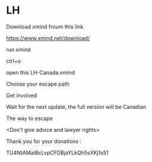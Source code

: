 # LH
Download xmind froum this link

https://www.xmind.net/download/

run xmind 

ctrl+o

open this LH-Canada.xmind

Choose your escape path

Get involved


Wait for the next update, the full version will be Canadian

The way to escape

<Don't give advice and lawyer rights>



Thank you for your donations :

TU4NtAMaiBcLvpCFDBjaYLkQh5sXKj1s51
